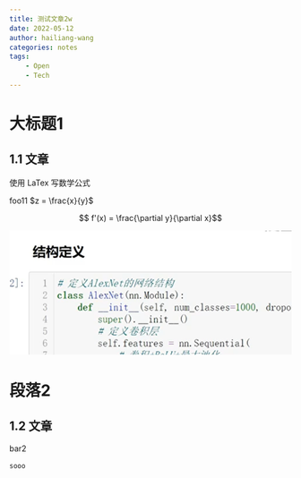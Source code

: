 ```yaml
---
title: 测试文章2w
date: 2022-05-12
author: hailiang-wang
categories: notes
tags:
    - Open
    - Tech
---
```


# 大标题1

## 1.1 文章

使用 LaTex 写数学公式

<!-- more -->

foo11 $z = \frac{x}{y}$


$$ f'(x)  = \frac{\partial y}{\partial x}$$ 

![](../media/assets/screenshot_20250209101129.png)

# 段落2

## 1.2 文章

bar2

```
sooo
```


